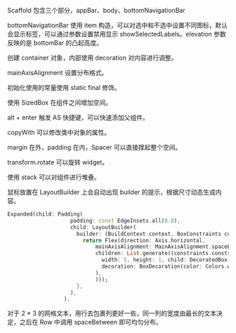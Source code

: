 Scaffold 包含三个部分，appBar、body、bottomNavigationBar

bottomNavigationBar 使用 item 构造，可以对选中和不选中设置不同图标，默认会显示标签，可以通过参数设置禁用显示 showSelectedLabels。elevation 参数反映的是 bottomBar 的凸起高度。

创建 container 对象，内部使用 decoration 对内容进行调整。

mainAxisAlignment 设置分布格式。

初始化使用的常量使用 static final 修饰。

使用 SizedBox 在组件之间增加空间。

alt + enter 触发 AS 快捷键，可以快速添加父组件。

copyWith 可以修改类中对象的属性。

margin 在外，padding 在内，Spacer 可以直接撑起整个空间。 

transform.rotate 可以旋转 widget。

使用 stack 可以对组件进行堆叠。 

鼠标放置在 LayoutBuilder 上会自动出现 builder 的提示，根据尺寸动态生成内容。

```dart
Expanded(child: Padding(
                    padding: const EdgeInsets.all(8.0),
                    child: LayoutBuilder(
                      builder: (BuildContext context, BoxConstraints constraints) {
                        return Flex(direction: Axis.horizontal,
                            mainAxisAlignment: MainAxisAlignment.spaceBetween,
                            children: List.generate((constraints.constrainWidth()/15).floor(), (index) => const SizedBox(
                              width: 5, height: 1, child: DecoratedBox(
                              decoration: BoxDecoration(color: Colors.white),
                            ),
                            )));
                      },
                    ),
                  ),
```





对于 2 * 3 的网格文本，用行去包裹列更好一些，同一列的宽度由最长的文本决定，之后在 Row 中调用 spaceBetween 即可均匀分布。